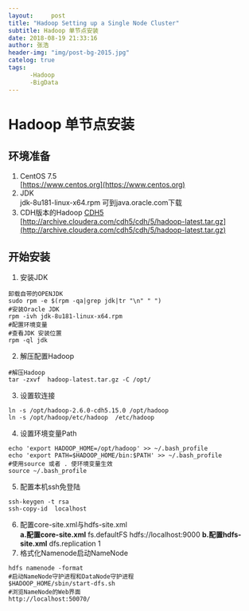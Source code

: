```yaml
---
layout:     post
title: "Hadoop Setting up a Single Node Cluster"      
subtitle: Hadoop 单节点安装  
date: 2018-08-19 21:33:16       
author: 张浩
header-img: "img/post-bg-2015.jpg"
catelog: true
tags:
      -Hadoop
      -BigData
---
```


# Hadoop 单节点安装

## 环境准备
1. CentOS 7.5<br>
[https://www.centos.org](https://www.centos.org)
2. JDK<br>
jdk-8u181-linux-x64.rpm
可到java.oracle.com下载
3. CDH版本的Hadoop
[CDH5](http://archive.cloudera.com/cdh5/cdh/5/)<br>
[http://archive.cloudera.com/cdh5/cdh/5/hadoop-latest.tar.gz](http://archive.cloudera.com/cdh5/cdh/5/hadoop-latest.tar.gz)<br>


## 开始安装
1. 安装JDK
```
卸载自带的OPENJDK
sudo rpm -e $(rpm -qa|grep jdk|tr "\n" " ")
#安装Oracle JDK
rpm -ivh jdk-8u181-linux-x64.rpm
#配置环境变量
#查看JDK 安装位置
rpm -ql jdk
```
2. 解压配置Hadoop
```
#解压Hadoop
tar -zxvf  hadoop-latest.tar.gz -C /opt/
```
3. 设置软连接
```
ln -s /opt/hadoop-2.6.0-cdh5.15.0 /opt/hadoop
ln -s /opt/hadoop/etc/hadoop  /etc/hadoop
```
4. 设置环境变量Path
```
echo 'export HADOOP_HOME=/opt/hadoop' >> ~/.bash_profile
echo 'export PATH=$HADOOP_HOME/bin:$PATH' >> ~/.bash_profile
#使用source 或者 . 使环境变量生效
source ~/.bash_profile
```
5. 配置本机ssh免登陆
```
ssh-keygen -t rsa
ssh-copy-id  localhost
```
6. 配置core-site.xml与hdfs-site.xml<br>
   <b>a.配置core-site.xml</b>
      <configuration>
          <property>
              <name>fs.defaultFS</name>
              <value>hdfs://localhost:9000</value>
          </property>
      </configuration>
    <b>b.配置hdfs-site.xml</b>
      <configuration>
          <property>
              <name>dfs.replication</name>
              <value>1</value>
          </property>
      </configuration>
7. 格式化Namenode启动NameNode
```
hdfs namenode -format
#启动NameNode守护进程和DataNode守护进程
$HADOOP_HOME/sbin/start-dfs.sh
#浏览NameNode的Web界面
http://localhost:50070/
```
